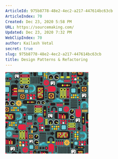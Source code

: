 ```yaml
---
ArticleId: 975b8778-48e2-4ec2-a217-447614bc63cb
ArticleIndex: 70
Created: Dec 23, 2020 5:58 PM
URL: https://sourcemaking.com/
Updated: Dec 23, 2020 7:32 PM
WebClipIndex: 70
author: Kailash Vetal
secret: true
slug: 975b8778-48e2-4ec2-a217-447614bc63cb
title: Design Patterns & Refactoring
---
```

![home-tb1.png](70%2001c1a41772b04795805aa1d283375326/home-tb1.png)
